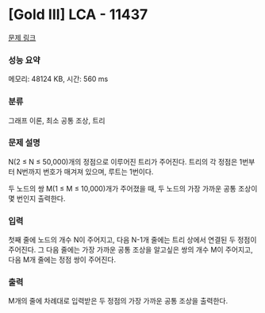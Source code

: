 # [Gold III] LCA - 11437 

[문제 링크](https://www.acmicpc.net/problem/11437) 

### 성능 요약

메모리: 48124 KB, 시간: 560 ms

### 분류

그래프 이론, 최소 공통 조상, 트리

### 문제 설명

<p>N(2 ≤ N ≤ 50,000)개의 정점으로 이루어진 트리가 주어진다. 트리의 각 정점은 1번부터 N번까지 번호가 매겨져 있으며, 루트는 1번이다.</p>

<p>두 노드의 쌍 M(1 ≤ M ≤ 10,000)개가 주어졌을 때, 두 노드의 가장 가까운 공통 조상이 몇 번인지 출력한다.</p>

### 입력 

 <p>첫째 줄에 노드의 개수 N이 주어지고, 다음 N-1개 줄에는 트리 상에서 연결된 두 정점이 주어진다. 그 다음 줄에는 가장 가까운 공통 조상을 알고싶은 쌍의 개수 M이 주어지고, 다음 M개 줄에는 정점 쌍이 주어진다.</p>

### 출력 

 <p>M개의 줄에 차례대로 입력받은 두 정점의 가장 가까운 공통 조상을 출력한다.</p>


